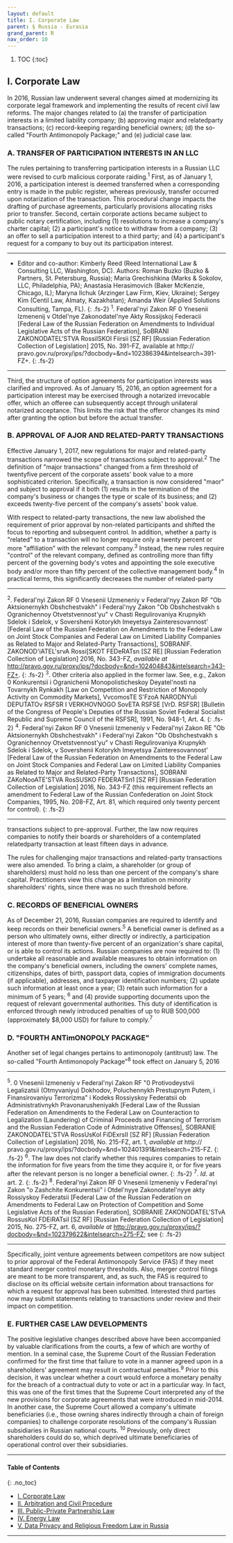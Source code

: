 ```yaml
---
layout: default
title: I. Corporate Law
parent: § Russia - Eurasia 
grand_parent: R 
nav_order: 10 
---
```

<style>
.dont-break-out {
  /* These are technically the same, but use both */
  overflow-wrap: break-word;
  word-wrap: break-word;

     -ms-word-break: break-all;
  /* This is the dangerous one in WebKit, as it breaks things wherever */
  word-break: break-all;
  /* Instead use this non-standard one: */
  word-break: break-word;
}

.youtube-container {
    position: relative;
    width: 100%;
    height: 0;
    padding-bottom: 56.25%;
}
.youtube-video {
    position: absolute;
    top: 0;
    left: 0;
    width: 100%;
    height: 100%;
}

</style>

<div class="dont-break-out" markdown="1">

1. TOC
{:toc}

## I. Corporate Law
In 2016, Russian law underwent several changes aimed at modernizing its corporate legal framework and implementing the results of recent civil law reforms. The major changes related to (a) the transfer of participation interests in a limited liability company; (b) approving major and relatedparty transactions; (c) record-keeping regarding beneficial owners; (d) the so-called "Fourth Antimonopoly Package;" and (e) judicial case law.

### A. TRANSFER OF PARTICIPATION INTERESTS IN AN LLC

The rules pertaining to transferring participation interests in a Russian LLC were revised to curb malicious corporate raiding.<sup>1</sup> First, as of January 1, 2016, a participation interest is deemed transferred when a corresponding entry is made in the public register, whereas previously, transfer occurred upon notarization of the transaction. This procedural change impacts the drafting of purchase agreements, particularly provisions allocating risks prior to transfer. Second, certain corporate actions became subject to public notary certification, including (1) resolutions to increase a company's charter capital; (2) a participant's notice to withdraw from a company; (3) an offer to sell a participation interest to a third party; and (4) a participant's request for a company to buy out its participation interest.

***
* Editor and co-author: Kimberly Reed (Reed International Law & Consulting LLC, Washington, DC). Authors: Roman Buzko (Buzko & Partners, St. Petersburg, Russia); Maria Grechishkina (Marks & Sokolov, LLC, Philadelphia, PA); Anastasia Herasimovich (Baker McKenzie, Chicago, IL); Maryna Ilchuk (Arzinger Law Firm, Kiev, Ukraine); Sergey Kim (Centil Law, Almaty, Kazakhstan); Amanda Weir (Applied Solutions Consulting, Tampa, FL). 
{: .fs-2}
<sup>1</sup>. Federal'nyi Zakon RF 0 Ynesenii Izmenenij v Otdel'nye Zakonodatel'nye Akty Rossijskoj Federacii [Federal Law of the Russian Federation on Amendments to Individual Legislative Acts of the Russian Federation], SoBRANI ZAKONODATEL'STVA RossiISKOl Fiirsii [SZ RF] [Russian Federation Collection of Legislation] 2015, No. 391-FZ, available at http:// pravo.gov.ru/proxy/ips/?docbody=&nd=102386394&intelsearch=391-FZ+.
{: .fs-2}
***

Third, the structure of option agreements for participation interests was clarified and improved. As of January 15, 2016, an option agreement for a participation interest may be exercised through a notarized irrevocable offer, which an offeree can subsequently accept through unilateral notarized acceptance. This limits the risk that the offeror changes its mind after granting the option but before the actual transfer.

### B. APPROVAL OF AJOR AND RELATED-PARTY TRANSACTIONS

Effective January 1, 2017, new regulations for major and related-party transactions narrowed the scope of transactions subject to approval.<sup>2</sup> The definition of "major transactions" changed from a firm threshold of twentyfive percent of the corporate assets' book value to a more sophisticated criterion. Specifically, a transaction is now considered "maor" and subject to approval if it both (1) results in the termination of the company's business or changes the type or scale of its business; and (2) exceeds twenty-five percent of the company's assets' book value.

With respect to related-party transactions, the new law abolished the requirement of prior approval by non-related participants and shifted the focus to reporting and subsequent control. In addition, whether a party is "related" to a transaction will no longer require only a twenty percent or more "affiliation" with the relevant company.<sup>3</sup> Instead, the new rules require "control" of the relevant company, defined as controlling more than fifty percent of the governing body's votes and appointing the sole executive body and/or more than fifty percent of the collective management body.<sup>4</sup> In practical terms, this significantly decreases the number of related-party

***
<sup>2</sup>. Federal'nyi Zakon RF 0 Vnesenii Uzmeneniy v Federal'nyy Zakon RF "Ob Aktsionernykh Obshchestvakh" i Federal'nyy Zakon "Ob Obshchestvakh s Ogranichennoy Otvetstvennost'yu" v Chasti Regulirovaniya Krupnykh Sdelok i Sdelok, v Sovershenii Kotorykh Imeyetsya Zainteresovannost' [Federal Law of the Russian Federation on Amendments to the Federal Law on Joint Stock Companies and Federal Law on Limited Liability Companies as Related to Major and Related-Party Transactions], SOBRANIF. ZAKONOD'iATEL'srvA Rossi[SKOT FEDeRATsn [SZ RE] [Russian Federation Collection of Legislation] 2016, No. 343-FZ, *available at* http://pravo.gov.ru/proxy/ips/?docbody=&nd=102404843&intelsearch=343-FZ+. 
{: .fs-2}
<sup>3</sup>. Other criteria also applied in the former law. See, e.g., Zakon 0 Konkurentsii i Ogranichenii Monopolisticheskoy Deyatel'nosti na Tovarnykh Rynkakh [Law on Competition and Restriction of Monopoly Activity on Commodity Markets], VvcomosTE S'FzoA NARODNYuli DEPUTATOv RSFSR I VERKHOVNOGO SovETA RSFSE [VrD. RSFSR] [Bulletin of the Congress of People's Deputies of the Russian Soviet Federal Socialist Republic and Supreme Council of the RSFSR], 1991, No. 948-1, Art. 4.
{: .fs-2}
<sup>4</sup>. Federal'nyi Zakon RF 0 Vnesenii Izmeneniy v Federal'nyi Zakon RE "Ob Aktsionernykh Obshchestvakh" i Federal'nyi Zakon "Ob Obshchestvakh s Ogranichennoy Otvetstvennost'yu" v Chasti Regulirovaniya Krupnykh Sdelok i Sdelok, v Sovershenii Kotorykh Imeyetsya Zainteresovannost' [Federal Law of the Russian Federation on Amendments to the Federal Law on Joint Stock Companies and Federal Law on Limited Liability Companies as Related to Major and Related-Party Transactions], SOBRANI ZAKoNooATE'STVA RosSUSKO FEDERATSn1 [SZ RF] [Russian Federation Collection of Legislation] 2016, No. 343-FZ (this requirement reflects an amendment to Federal Law of the Russian Confederation on Joint Stock Companies, 1995, No. 208-FZ, Art. 81, which required only twenty percent for control).
{: .fs-2}
***

transactions subject to pre-approval. Further, the law now requires companies to notify their boards or shareholders of a contemplated relatedparty transaction at least fifteen days in advance.

The rules for challenging major transactions and related-party transactions were also amended. To bring a claim, a shareholder (or group of shareholders) must hold no less than one percent of the company's share capital. Practitioners view this change as a limitation on minority shareholders' rights, since there was no such threshold before.

### C. RECORDS OF BENEFICIAL OWNERS

As of December 21, 2016, Russian companies are required to identify and keep records on their beneficial owners.<sup>5</sup> A beneficial owner is defined as a person who ultimately owns, either directly or indirectly, a participation interest of more than twenty-five percent of an organization's share capital, or is able to control its actions. Russian companies are now required to: (1) undertake all reasonable and available measures to obtain information on the company's beneficial owners, including the owners' complete names, citizenships, dates of birth, passport data, copies of immigration documents (if applicable), addresses, and taxpayer identification numbers; (2) update such information at least once a year; (3) retain such information for a minimum of 5 years; <sup>6</sup> and (4) provide supporting documents upon the request of relevant governmental authorities. This duty of identification is enforced through newly introduced penalties of up to RUB 500,000 (approximately $8,000 USD) for failure to comply.<sup>7</sup>

### D. "FOURTH ANTimONOPOLY PACKAGE"

Another set of legal changes pertains to antimonopoly (antitrust) law. The so-called "Fourth Antimonopoly Package"<sup>8</sup> took effect on January 5, 2016

***
<sup>5</sup>. 0 Vnesenii Izmeneniy v Federal'nyi Zakon RF "0 Protivodeystvii Legalizatsii (Otmyvaniyu) Dokhodov, Poluchennykh Prestupnym Putem, i Finansirovaniyu Terrorizma" i Kodeks Rossiyskoy Federatsii ob Administrativnykh Pravonarusheniyakh [Federal Law of the Russian Federation on Amendments to the Federal Law on Counteraction to Legalization (Laundering) of Criminal Proceeds and Financing of Terrorism and the Russian Federation Code of Administrative Offenses], SOBRANIE ZAKONODATEL'STVA RossUsKoI FiDExrsII [SZ RF] [Russian Federation Collection of Legislation] 2016, No. 215-FZ, art. 1, *available at* http:// pravo.gov.ru/proxy/ips/?docbody=&nd=102401391&intelsearch=215-FZ. 
{: .fs-2}
<sup>6</sup>. The law does not clarify whether this requires companies to retain the information for five years from the time they acquire it, or for five years after the relevant person is no longer a beneficial owner.
{: .fs-2}
<sup>7</sup>. *Id*. at art. 2. 
{: .fs-2}
<sup>8</sup>. Federal'nyi Zakon RF 0 Vnesenii Izmeneniy v Federal'nyi Zakon "o Zashchite Konkurentsii" i Otdel'nyye Zakonodatel'nyye akty Rossiyskoy Federatsii [Federal Law of the Russian Federation on Amendments to Federal Law on Protection of Competition and Some Legislative Acts of the Russian Federation], SOBRANIE ZAKONODATEL'STvA RossusKol FDEiRATsiI [SZ RF] [Russian Federation Collection of Legislation] 2015, No. 275-FZ, art. 6, *available at* http://pravo.gov.ru/proxy/ips/?docbody=&nd=102379622&intelsearch=275-FZ; see
{: .fs-2}
***

Specifically, joint venture agreements between competitors are now subject to prior approval of the Federal Antimonopoly Service (FAS) if they meet standard merger control monetary thresholds. Also, merger control filings are meant to be more transparent, and, as such, the FAS is required to disclose on its official website certain information about transactions for which a request for approval has been submitted. Interested third parties now may submit statements relating to transactions under review and their impact on competition.

### E. FURTHER CASE LAW DEVELOPMENTS

The positive legislative changes described above have been accompanied by valuable clarifications from the courts, a few of which are worthy of mention. In a seminal case, the Supreme Court of the Russian Federation confirmed for the first time that failure to vote in a manner agreed upon in a shareholders' agreement may result in contractual penalties.<sup>9</sup> Prior to this decision, it was unclear whether a court would enforce a monetary penalty for the breach of a contractual duty to vote or act in a particular way. In fact, this was one of the first times that the Supreme Court interpreted any of the new provisions for corporate agreements that were introduced in mid-2014. In another case, the Supreme Court allowed a company's ultimate beneficiaries (i.e., those owning shares indirectly through a chain of foreign companies) to challenge corporate resolutions of the company's Russian subsidiaries in Russian national courts. <sup>10</sup> Previously, only direct shareholders could do so, which deprived ultimate beneficiaries of operational control over their subsidiaries.

***

#### Table of Contents
{: .no_toc}

<ul><li> <a href="/docs/R/Russia-Eurasia-1/">I. Corporate Law</a></li><li> <a href="/docs/R/Russia-Eurasia-2/">II. Arbitration and Civil Procedure</a></li><li> <a href="/docs/R/Russia-Eurasia-3/">III. Public-Private Partnership Law</a></li><li> <a href="/docs/R/Russia-Eurasia-4/">IV. Energy Law</a></li><li> <a href="/docs/R/Russia-Eurasia-5/">V. Data Privacy and Religious Freedom Law in Russia</a></li></ul>

***

</div>
